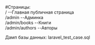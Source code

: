 #Страницы: <br>
/   --Главная публичная страница<br>
/admin   --Админка<br>
/admin/books  --Книги<br>
/admin/authors  --Авторы<br>

Дамп базы данных: laravel_test_case.sql
